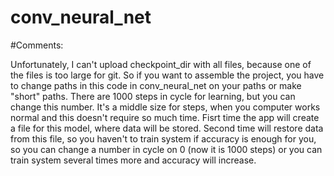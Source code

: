 # conv_neural_net

#Comments:

Unfortunately, I can't upload checkpoint_dir with all files, because one of the files is too large for git. So if you want to assemble the project, you have to change paths in this code in conv_neural_net on your paths or make "short" paths. There are 1000 steps in cycle for learning, but you can change this number. It's a middle size for steps, when you computer works normal and this doesn't require so much time. Fisrt time the app will create a file for this model, where data will be stored. Second time will restore data from this file, so you haven't to train system if accuracy is enough for you, so you can change a number in cycle on 0 (now it is 1000 steps) or you can train system several times more and accuracy will increase.
